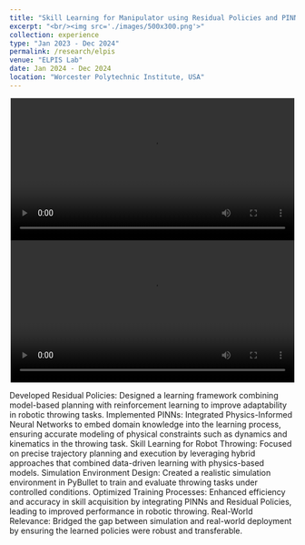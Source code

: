 ```yaml
---
title: "Skill Learning for Manipulator using Residual Policies and PINNS"
excerpt: "<br/><img src='./images/500x300.png'>"
collection: experience
type: "Jan 2023 - Dec 2024"
permalink: /research/elpis
venue: "ELPIS Lab"
date: Jan 2024 - Dec 2024
location: "Worcester Polytechnic Institute, USA"
---
```


<div style="text-align: center;">
  <video controls width="500">
    <source src="./images/exp_1_0.webm" type="video/webm">
  </video>
</div>

<div style="text-align: center;">
  <video controls width="500">
    <source src="./images/exp_1_1.MP4" type="video/mp4">
  </video>
</div>

Developed Residual Policies: Designed a learning framework combining model-based planning with reinforcement learning to improve adaptability in robotic throwing tasks.
Implemented PINNs: Integrated Physics-Informed Neural Networks to embed domain knowledge into the learning process, ensuring accurate modeling of physical constraints such as dynamics and kinematics in the throwing task.
Skill Learning for Robot Throwing: Focused on precise trajectory planning and execution by leveraging hybrid approaches that combined data-driven learning with physics-based models.
Simulation Environment Design: Created a realistic simulation environment in PyBullet to train and evaluate throwing tasks under controlled conditions.
Optimized Training Processes: Enhanced efficiency and accuracy in skill acquisition by integrating PINNs and Residual Policies, leading to improved performance in robotic throwing.
Real-World Relevance: Bridged the gap between simulation and real-world deployment by ensuring the learned policies were robust and transferable.